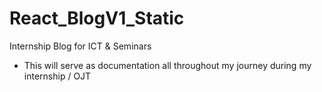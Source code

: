 # React_BlogV1_Static

Internship Blog for ICT & Seminars 

- This will serve as documentation all throughout my journey during my internship / OJT

